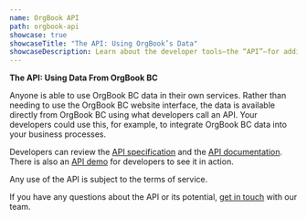 ```yaml
---
name: OrgBook API
path: orgbook-api
showcase: true
showcaseTitle: "The API: Using OrgBook’s Data"
showcaseDescription: Learn about the developer tools—the “API”—for adding OrgBook BC data to your own digital services.
---
```


**The API: Using Data From OrgBook BC**

Anyone is able to use OrgBook BC data in their own services. Rather than needing to use the OrgBook BC website interface, the data is available directly from OrgBook BC using what developers call an API. Your developers could use this, for example, to integrate OrgBook BC data into your business processes.

Developers can review the [API specification](http://orgbook.gov.bc.ca/api/) and the [API documentation](https://github.com/bcgov/orgbook-bc-api-docs). There is also an [API demo](https://github.com/bcgov/orgbook-bc-api-docs/tree/main/demo) for developers to see it in action.

Any use of the API is subject to the terms of service.

If you have any questions about the API or its potential, [get in touch](/contact) with our team.